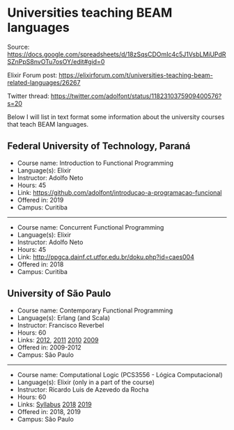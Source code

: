 # Universities teaching BEAM languages

Source: https://docs.google.com/spreadsheets/d/18zSqsCDOmIc4c5J1VsbLMiUPdRSZnPpS8nvOTu7osOY/edit#gid=0

Elixir Forum post: https://elixirforum.com/t/universities-teaching-beam-related-languages/26267

Twitter thread: https://twitter.com/adolfont/status/1182310375909400576?s=20

Below I will list in text format some information about the university courses that teach BEAM languages.

## Federal University of Technology, Paraná

- Course name: Introduction to Functional Programming
- Language(s): Elixir
- Instructor: Adolfo Neto 
- Hours: 45
- Link: https://github.com/adolfont/introducao-a-programacao-funcional
- Offered in: 2019
- Campus: Curitiba

---

- Course name: Concurrent Functional Programming
- Language(s): Elixir
- Instructor: Adolfo Neto 
- Hours: 45
- Link: http://ppgca.dainf.ct.utfpr.edu.br/doku.php?id=caes004
- Offered in: 2018
- Campus: Curitiba

## University of São Paulo

- Course name: Contemporary Functional Programming 
- Language(s): Erlang (and Scala)
- Instructor: Francisco Reverbel
- Hours: 60
- Links: [2012](https://www.ime.usp.br/~reverbel/PFC-12/), [2011](https://www.ime.usp.br/~reverbel/PFC-11/) [2010](https://www.ime.usp.br/~reverbel/PFC-10/) [2009](https://www.ime.usp.br/~reverbel/PFC-09/)
- Offered in: 2009-2012
- Campus: São Paulo

---

- Course name: Computational Logic (PCS3556 - Lógica Computacional)
- Language(s): Elixir (only in a part of the course)
- Instructor: Ricardo Luis de Azevedo da Rocha
- Hours: 60
- Links: [Syllabus](https://uspdigital.usp.br/jupiterweb/obterDisciplina?sgldis=PCS3556&codcur=3032&codhab=5060)  [2018](https://edisciplinas.usp.br/course/view.php?id=60568)  [2019](https://edisciplinas.usp.br/enrol/index.php?id=66248)
- Offered in: 2018, 2019
- Campus: São Paulo


